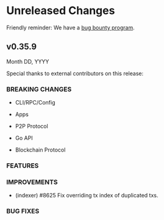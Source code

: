 # Unreleased Changes

Friendly reminder: We have a [bug bounty program](https://hackerone.com/cosmos).

## v0.35.9

Month DD, YYYY

Special thanks to external contributors on this release:

### BREAKING CHANGES

- CLI/RPC/Config

- Apps

- P2P Protocol

- Go API

- Blockchain Protocol

### FEATURES

### IMPROVEMENTS

- (indexer) \#8625 Fix overriding tx index of duplicated txs.

### BUG FIXES
